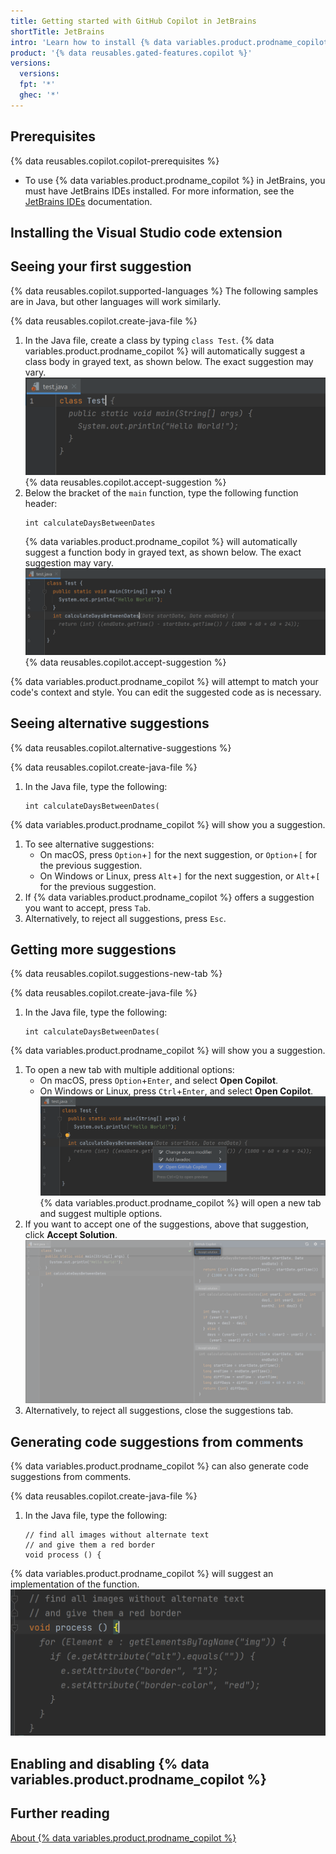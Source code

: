 ```yaml
---
title: Getting started with GitHub Copilot in JetBrains
shortTitle: JetBrains
intro: 'Learn how to install {% data variables.product.prodname_copilot %} in JetBrains, and start seeing suggestions as you write comments and code.'
product: '{% data reusables.gated-features.copilot %}'
versions:
  versions:
  fpt: '*'
  ghec: '*'
---
```


## Prerequisites

{% data reusables.copilot.copilot-prerequisites %}
- To use {% data variables.product.prodname_copilot %} in JetBrains, you must have JetBrains IDEs installed. For more information, see the [JetBrains IDEs](https://www.jetbrains.com/idea/download/) documentation.

## Installing the Visual Studio code extension


## Seeing your first suggestion

{% data reusables.copilot.supported-languages %} The following samples are in Java, but other languages will work similarly.

{% data reusables.copilot.create-java-file %}
1. In the Java file, create a class by typing `class Test`.
   {% data variables.product.prodname_copilot %} will automatically suggest a class body in grayed text, as shown below. The exact suggestion may vary.
   ![Java class body suggestion](/assets/images/help/copilot/java-class-body-suggestion-jetbrains.png)
{% data reusables.copilot.accept-suggestion %}
1. Below the bracket of the `main` function, type the following function header:
    ```
    int calculateDaysBetweenDates
    ```
    {% data variables.product.prodname_copilot %} will automatically suggest a function body in grayed text, as shown below. The exact suggestion may vary.
    ![Java function body suggestion](/assets/images/help/copilot/java-function-body-suggestion-jetbrains.png)
{% data reusables.copilot.accept-suggestion %}

{% data variables.product.prodname_copilot %} will attempt to match your code's context and style. You can edit the suggested code as is necessary.

## Seeing alternative suggestions

{% data reusables.copilot.alternative-suggestions %}

{% data reusables.copilot.create-java-file %}
1. In the Java file, type the following:
    ```
    int calculateDaysBetweenDates(
    ```
  {% data variables.product.prodname_copilot %} will show you a suggestion.
1. To see alternative suggestions:
    - On macOS, press `Option`+`]` for the next suggestion, or `Option`+`[` for the previous suggestion.
    - On Windows or Linux, press `Alt`+`]` for the next suggestion, or `Alt`+`[` for the previous suggestion.
1. If {% data variables.product.prodname_copilot %} offers a suggestion you want to accept, press `Tab`.
1. Alternatively, to reject all suggestions, press `Esc`.

## Getting more suggestions

{% data reusables.copilot.suggestions-new-tab %}

{% data reusables.copilot.create-java-file %}
1. In the Java file, type the following:
    ```
    int calculateDaysBetweenDates(
    ```
  {% data variables.product.prodname_copilot %} will show you a suggestion.
1. To open a new tab with multiple additional options: 
    - On macOS, press `Option`+`Enter`, and select **Open Copilot**.
    - On Windows or Linux, press `Ctrl`+`Enter`, and select **Open Copilot**.
  ![Open Copilot](/assets/images/help/copilot/open-copilot-tab-jetbrains.png)
  {% data variables.product.prodname_copilot %} will open a new tab and suggest multiple options.
1. If you want to accept one of the suggestions, above that suggestion, click **Accept Solution**.
  ![Accept Solution](/assets/images/help/copilot/copilot-tab-jetbrains.png)
1. Alternatively, to reject all suggestions, close the suggestions tab.

## Generating code suggestions from comments

{% data variables.product.prodname_copilot %} can also generate code suggestions from comments.

{% data reusables.copilot.create-java-file %}
1. In the Java file, type the following:
    ```
    // find all images without alternate text
    // and give them a red border
    void process () {
    ```
  {% data variables.product.prodname_copilot %} will suggest an implementation of the function.
  ![Java function body suggestion](/assets/images/help/copilot/comment-suggestion-jetbrains.png)

## Enabling and disabling {% data variables.product.prodname_copilot %}


## Further reading

[About {% data variables.product.prodname_copilot %}](/overview-of-github-copilot/about-copilot)